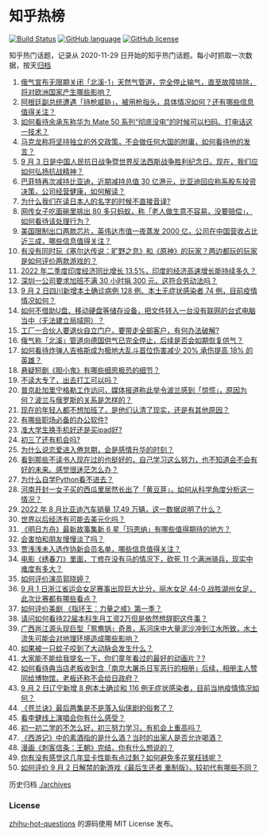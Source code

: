 # 知乎热榜
[![Build Status](https://github.com/ToWeLong/zhihu-hot-questions/workflows/CI/badge.svg)](https://github.com/ToWeLong/zhihu-hot-questions/actions)
[![GitHub language](https://img.shields.io/badge/language-golang-orange.svg)](https://golang.org/)
[![GitHub license](https://img.shields.io/github/license/ToWeLong/zhihu-hot-questions)](https://github.com/ToWeLong/zhihu-hot-questions/blob/main/LICENSE)

知乎热门话题，记录从 2020-11-29 日开始的知乎热门话题。每小时抓取一次数据，按天[归档](./archives)

<!-- BEGIN -->

1. [俄气宣布无限期关闭「北溪-1」天然气管道，完全停止输气，直至故障排除，将对欧洲国家产生哪些影响？](https://www.zhihu.com/question/551520963)
1. [阿根廷副总统遭遇「持枪威胁」，被用枪指头，具体情况如何？还有哪些信息值得关注？](https://www.zhihu.com/question/551355158)
1. [如何看待余承东称华为 Mate 50 系列“彻底没电”的时候可以扫码、打电话这一技术？](https://www.zhihu.com/question/551415399)
1. [马克龙称将坚持独立的外交政策，不会做任何大国的附庸，如何看待他的发言？](https://www.zhihu.com/question/551506501)
1. [9 月 3 日是中国人民抗日战争暨世界反法西斯战争胜利纪念日。现在，我们应如何弘扬抗战精神？](https://www.zhihu.com/question/551219165)
1. [巴菲特再次减持比亚迪，近期减持总值 30 亿港元，比亚迪回应称系股东投资决策，公司经营健康，如何解读？](https://www.zhihu.com/question/551435640)
1. [为什么我们在读日本人的名字的时候不直接音译?](https://www.zhihu.com/question/546215156)
1. [网传女子吃面碗里挑出 80 多只蚂蚁，称「老人做生意不容易，没要赔偿」，如何看待该处理行为？](https://www.zhihu.com/question/551308125)
1. [美国限制出口两款芯片，英伟达市值一夜蒸发 2000 亿，公司在中国营收占比近三成，哪些信息值得关注？](https://www.zhihu.com/question/551295831)
1. [有没有同时玩《塞尔达传说：旷野之息》和《原神》的玩家？两边都玩的玩家是如何评价两款游戏的？](https://www.zhihu.com/question/450937580)
1. [2022 年二季度印度经济同比增长 13.5%，印度的经济高速增长能持续多久？](https://www.zhihu.com/question/551213213)
1. [深圳一公司要求加班不满 30 小时捐 300 元，这符合劳动法吗？](https://www.zhihu.com/question/551507698)
1. [9 月 2 日四川新增本土确诊病例 128 例、本土无症状感染者 74 例，目前疫情情况如何？](https://www.zhihu.com/question/551519483)
1. [如何不借助U盘、移动硬盘等储存设备，把文件转入一台没有联网的台式电脑当中（无法建立局域网）？](https://www.zhihu.com/question/551343225)
1. [工厂一合伙人要退伙自立门户，要带走全部客户，有何办法破解?](https://www.zhihu.com/question/523195142)
1. [俄气称「北溪」管道向德国供气已完全停止，后续是否会如期恢复供气？](https://www.zhihu.com/question/551053952)
1. [如何看待炸弹人吉格斯成为极地大乱斗首位伤害减少 20% 承伤提高 18% 的英雄？](https://www.zhihu.com/question/504738045)
1. [悬疑短剧《胆小鬼》有哪些细思极恐的细节？](https://www.zhihu.com/question/547568875)
1. [不读大专了，出去打工可以吗？](https://www.zhihu.com/question/551179934)
1. [普京赴加里宁格勒工作访问，媒体报道称此举令波兰感到「惊慌」，原因为何？波兰与俄罗斯的关系是怎样的？](https://www.zhihu.com/question/551337222)
1. [现在的年轻人都不想加班了，是他们认清了现实，还是有其他原因？](https://www.zhihu.com/question/551168378)
1. [有哪些职场必备的办公软件?](https://www.zhihu.com/question/291719861)
1. [准大学生换手机好还是买ipad好?](https://www.zhihu.com/question/551207897)
1. [初三了还有机会吗?](https://www.zhihu.com/question/551244892)
1. [为什么说恋爱进入倦怠期，会是感情升华的时刻？](https://www.zhihu.com/question/547796877)
1. [看到那些不读书人现在过的也挺好的，自己学习这么努力，也不知道会不会有好的未来。感觉很迷茫怎么办？](https://www.zhihu.com/question/550684100)
1. [为什么自学Python看不进去？](https://www.zhihu.com/question/60402355)
1. [河南开封一女子买的西瓜里居然长出了「黄豆芽」，如何从科学角度分析这一情况？](https://www.zhihu.com/question/551427011)
1. [2022 年 8 月比亚迪汽车销量 17.49 万辆，这一数据说明了什么？](https://www.zhihu.com/question/551442504)
1. [世界以后经济有可能去美元化吗？](https://www.zhihu.com/question/328522252)
1. [《明日方舟》最新故事集新 6 星「玛恩纳」有哪些值得期待的地方？](https://www.zhihu.com/question/551352397)
1. [会害怕和朋友慢慢淡了吗？](https://www.zhihu.com/question/550655629)
1. [贾浅浅未入选作协新会员名单，哪些信息值得关注？](https://www.zhihu.com/question/551420915)
1. [电影《绣春刀》里面，丁修在没有马的情况下，砍死 11 个满洲骑兵，现实中难度有多大？](https://www.zhihu.com/question/536132869)
1. [如何评价演员郭晓婷？](https://www.zhihu.com/question/314636162)
1. [9 月 1 日浙江省运会女足赛事出现巨大比分，丽水女足 44-0 战胜湖州女足，此次比赛都有哪些看点？](https://www.zhihu.com/question/551199540)
1. [如何评价美剧 《指环王：力量之戒》第一季？](https://www.zhihu.com/question/550985842)
1. [请问如何看待22届本科生月工资2万但是依然想辞职这件事？](https://www.zhihu.com/question/549993946)
1. [广西邕江源头现巨型「鸳鸯锅」奇景，系河床中大量泥沙冲到江水所致，水土流失可能会对地理环境造成哪些影响？](https://www.zhihu.com/question/551334508)
1. [如果被一只蚊子咬到了大动脉会发生什么？](https://www.zhihu.com/question/334248999)
1. [大家能不能给我提名一下，你们童年看过的最好的动画片？ ​?](https://www.zhihu.com/question/548079346)
1. [如何看待典当店老板收到含「南京大屠杀日军恶行的相册」后续，相册主人赞同给博物馆，老板还称不会给日政府？](https://www.zhihu.com/question/551197400)
1. [9 月 2 日辽宁新增 8 例本土确诊和 116 例无症状感染者，目前当地疫情情况如何？](https://www.zhihu.com/question/551502011)
1. [《苍兰诀》最后两集是不是落入仙侠剧的俗套了？](https://www.zhihu.com/question/550703553)
1. [看李健线上演唱会你有什么感受？](https://www.zhihu.com/question/551452579)
1. [初一初二学的不怎么好，初三努力学习，有机会上重高吗？](https://www.zhihu.com/question/550643031)
1. [《西游记》中的素酒指的是什么酒？当时的出家人是否允许喝酒？](https://www.zhihu.com/question/550950570)
1. [漫画《刺客信条：王朝》完结，你有什么想说的？](https://www.zhihu.com/question/551197770)
1. [你有没有感觉这几年显卡性能有点过剩？如何避免多花冤枉钱呢？](https://www.zhihu.com/question/550845985)
1. [如何评价 9 月 2 日解禁的新游戏《最后生还者 重制版》，较初代有哪些不同？](https://www.zhihu.com/question/551221682)

<!-- END -->

历史归档 [./archives](./archives)


### License
[zhihu-hot-questions](https://github.com/towelong/zhihu-hot-questions) 的源码使用 MIT License 发布。